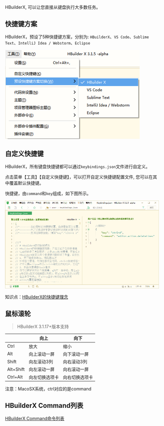 HBuilderX, 可以让您直接从键盘执行大多数任务。

## 快捷键方案

HBuilderX，预设了5种快捷键方案，分别为: `HBuilderX`、`VS Code`、`Sublime Text`、`IntelliJ Idea / Webstorm`、`Eclipse`

<img src="/static/snapshots/tutorial/keyboard.png" />

## 自定义快捷键

HBuilderX，所有键盘快捷键都可以通过`keybindings.json`文件进行自定义。

点击菜单【工具】【自定义快捷键】，可以打开自定义快捷键配置文件, 您可以在其中覆盖默认快捷键。

快捷键，由`command`和`key`组成，如下图所示。

<img src="/static/snapshots/tutorial/keyboard_set.png"  style="zoom: 80%;"/>

知识点：[HBuilderX的快捷键理念](/Tutorial/Other/keybindings_idea)

## 鼠标滚轮

> HBuilderX 3.1.17+版本支持

|												|向上					|向下					|
|--											|--						|--						|
|Ctrl 	|放大					|缩小					|
|Alt										|向上滚动一屏	|向下滚动一屏	|
|Shift									|向左滚动3列	|向右滚动3列	|
|Alt+Shift							|向左滚动一屏	|向右滚动一屏	|
|Ctrl+Alt               |向左切换选项卡   |向右切换选项卡    |

注意：MacoSX系统，ctrl对应的是command

## HBuilderX Command列表

[HBuilderX Command命令列表](Tutorial/Other/command)